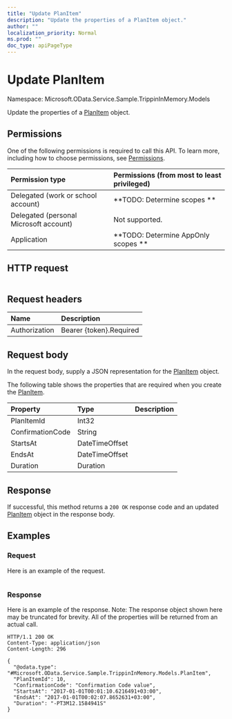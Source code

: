 ```yaml
---
title: "Update PlanItem"
description: "Update the properties of a PlanItem object."
author: ""
localization_priority: Normal
ms.prod: ""
doc_type: apiPageType
---
```


# Update PlanItem

Namespace: Microsoft.OData.Service.Sample.TrippinInMemory.Models

Update the properties of a [PlanItem](../resources/microsoft.odata.service.sample.trippininmemory.models-planitem.md) object.

## Permissions
One of the following permissions is required to call this API. To learn more, including how to choose permissions, see [Permissions](/concepts/permissions-reference.md).

|Permission type|Permissions (from most to least privileged)|
|:---|:---|
|Delegated (work or school account)|**TODO: Determine scopes **|
|Delegated (personal Microsoft account)|Not supported.|
|Application|**TODO: Determine AppOnly scopes **|

## HTTP request
<!-- {
  "blockType": "ignored"
}
-->
``` http
```

## Request headers
|Name|Description|
|:---|:---|
|Authorization|Bearer {token}.Required|

## Request body
In the request body, supply a JSON representation for the [PlanItem](../resources/microsoft.odata.service.sample.trippininmemory.models-planitem.md) object.

The following table shows the properties that are required when you create the [PlanItem](../resources/microsoft.odata.service.sample.trippininmemory.models-planitem.md).

|Property|Type|Description|
|:---|:---|:---|
|PlanItemId|Int32||
|ConfirmationCode|String||
|StartsAt|DateTimeOffset||
|EndsAt|DateTimeOffset||
|Duration|Duration||



## Response
If successful, this method returns a `200 OK` response code and an updated [PlanItem](../resources/microsoft.odata.service.sample.trippininmemory.models-planitem.md) object in the response body.

## Examples

### Request
Here is an example of the request.
<!-- {
  "blockType": "request",
  "name": "update_planitem"
}
-->
``` http

```

### Response
Here is an example of the response. Note: The response object shown here may be truncated for brevity. All of the properties will be returned from an actual call.
<!-- {
  "blockType": "response",
  "truncated": true
}
-->
``` http
HTTP/1.1 200 OK
Content-Type: application/json
Content-Length: 296

{
  "@odata.type": "#Microsoft.OData.Service.Sample.TrippinInMemory.Models.PlanItem",
  "PlanItemId": 10,
  "ConfirmationCode": "Confirmation Code value",
  "StartsAt": "2017-01-01T00:01:10.6216491+03:00",
  "EndsAt": "2017-01-01T00:02:07.8652631+03:00",
  "Duration": "-PT3M12.1584941S"
}
```

